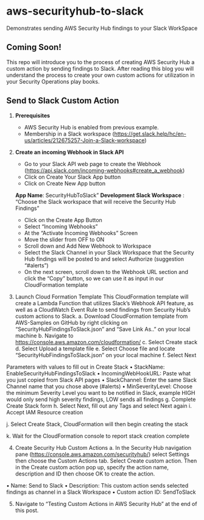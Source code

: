 # aws-securityhub-to-slack
Demonstrates sending AWS Security Hub findings to your Slack WorkSpace 

## Coming Soon!
This repo will introduce you to the process of creating AWS Security Hub a custom action by sending findings to Slack.  After reading this blog you will understand the process to create your own custom actions for utilization in your Security Operations play books.

## Send to Slack Custom Action

1.	**Prerequisites**
    + AWS Security Hub is enabled from previous example.
    + Membership in a Slack workspace (https://get.slack.help/hc/en-us/articles/212675257-Join-a-Slack-workspace)
2.  **Create an incoming Webhook in Slack API**
    + Go to your Slack API web page to create the Webhook (https://api.slack.com/incoming-webhooks#create_a_webhook)
    + Click on Create Your Slack App button
    + Click on Create New App button  
    
     **App Name**: SecurityHubToSlack”
     **Development Slack Workspace** : “Choose the Slack workspace that will receive the Security Hub Findings”          
 
    + Click on the Create App Button
    + Select “Incoming Webhooks” 
    + At the “Activate Incoming Webhooks” Screen
    + Move the slider from OFF   to ON  
    + Scroll down and Add New Webhook to Workspace
    + Select the Slack Channel in your Slack Workspace that the Security Hub findings will be posted to and select Authorize (suggestion “#alerts”)
    + On the next screen, scroll down to the Webhook URL section and click the “Copy” button, so we can use it as input in our CloudFormation template
 
3.	Launch Cloud Formation Template
This CloudFormation template will create a Lambda Function that utilizes Slack’s Webhook API feature, as well as a CloudWatch Event Rule to send findings from Security Hub’s custom actions to Slack.
a.	Download CloudFormation template from AWS-Samples on GitHub by right clicking on “SecurityHubFindingsToSlack.json” and “Save Link As..” on your local machine
b.	Navigate to https://console.aws.amazon.com/cloudformation/
c.	Select Create stack
d.	Select Upload a template file
e.	Select Choose file and locate “SecurityHubFindingsToSlack.json” on your local machine
f.	Select Next

 


 
Parameters with values to fill out in Create Stack
•	StackName: EnableSecurityHubFindingsToSlack
•	IncomingWebHookURL: Paste what you just copied from Slack API pages
•	SlackChannel: Enter the same Slack Channel name that you chose above (#alerts)
•	MinSeverityLevel: Choose the minimum Severity Level you want to be notified in Slack, example HIGH would only send high severity findings, LOW sends all findings
g.	Complete Create Stack form
h.	Select Next, fill out any Tags and select Next again
i.	Accept IAM Resource creation
 

j.	Select Create Stack, CloudFormation will then begin creating the stack

 

k.	Wait for the CloudFormation console to report stack creation complete

 

4.	Create Security Hub Custom Actions
a.	In the Security Hub navigation pane (https://console.aws.amazon.com/securityhub/) select Settings then choose the Custom Actions tab. Select Create custom action. Then in the Create custom action pop up, specify the action name, description and ID then choose OK to create the action.
 
•	Name: Send to Slack
•	Description: This custom action sends selected findings as channel in a Slack Workspace 
•	Custom action ID: SendToSlack


5.	Navigate to “Testing Custom Actions in AWS Security Hub” at the end of this post.

 

